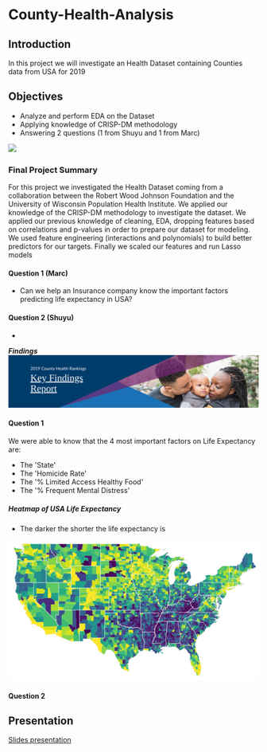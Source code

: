 # County-Health-Analysis

## Introduction

In this project we will investigate an Health Dataset containing Counties data from USA for 2019

## Objectives

* Analyze and perform EDA on the Dataset
* Applying knowledge of CRISP-DM methodology
* Answering 2 questions (1 from Shuyu and 1 from Marc)

<img src='https://www.researchgate.net/profile/Klemen_Kenda/publication/320100474/figure/fig1/AS:614088057040898@1523421410342/Cross-Industry-Standard-Process-for-Data-Mining-CRISP-DM-12.png'>

### Final Project Summary
For this project we investigated the Health Dataset coming from a collaboration between the Robert Wood Johnson Foundation and the University of Wisconsin Population Health Institute.
We applied our knowledge of the CRISP-DM methodology to investigate the dataset.
We applied our previous knowledge of cleaning, EDA, dropping features based on correlations and p-values in order to prepare our dataset for modeling.
We used feature engineering (interactions and polynomials) to build better predictors for our targets.
Finally we scaled our features and run Lasso models

#### Question 1 (Marc)
* Can we help an Insurance company know the important factors predicting life expectancy in USA?

#### Question 2 (Shuyu)
* 

**_Findings_**
<img src='https://github.com/locsta/County-Health-Analysis/blob/master/Pictures/Findings%20Banner.png'>
#### Question 1
We were able to know that the 4 most important factors on Life Expectancy are:
* The 'State'
* The 'Homicide Rate'
* The '% Limited Access Healthy Food'
* The '% Frequent Mental Distress'

##### Heatmap of USA Life Expectancy
- The darker the shorter the life expectancy is
<img src='https://github.com/locsta/County-Health-Analysis/blob/master/Pictures/USA%20Life%20Expectancy.png'>

#### Question 2


## Presentation 
[Slides presentation](https://docs.google.com/presentation/d/1DPYJGTTRfYLg3wpsMcjLd3zD0rRHiUP1HixzmOl4RX4/edit?ts=5e1dfb20#slide=id.p)

